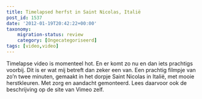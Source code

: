 ```yaml
---
title: Timelapsed herfst in Saint Nicolas, Italië
post_id: 1537
date: '2012-01-19T20:42:22+00:00'
taxonomy:
    migration-status: review
    category: [Ongecategoriseerd]
tags: [video,video]
---
```

Timelapse video is momenteel hot. En er komt zo nu en dan iets prachtigs voorbij. Dit is er wat mij betreft dan zeker een van. Een prachtig filmpje van zo’n twee minuten, gemaakt in het dorpje Saint Nicolas in Italië, met mooie herstkleuren. Met zorg en aandacht gemonteerd. Lees daarvoor ook de beschrijving op de site van Vimeo zelf.